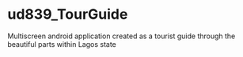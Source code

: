 # ud839_TourGuide
Multiscreen android application created as a tourist guide through the beautiful parts within Lagos state
